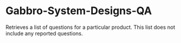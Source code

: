 # Gabbro-System-Designs-QA

Retrieves a list of questions for a particular product. This list does not include any reported questions.
